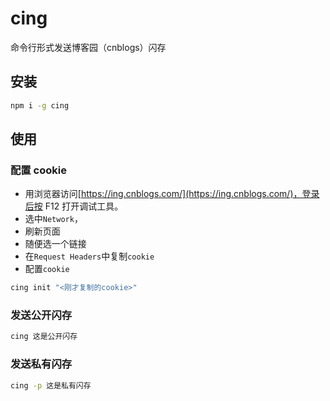 # cing

命令行形式发送博客园（cnblogs）闪存

## 安装

```sh
npm i -g cing
```

## 使用

### 配置 cookie

- 用浏览器访问[https://ing.cnblogs.com/](https://ing.cnblogs.com/)，登录后按 F12 打开调试工具。
- 选中`Network`，
- 刷新页面
- 随便选一个链接
- 在`Request Headers`中复制`cookie`
- 配置`cookie`

```sh
cing init "<刚才复制的cookie>"
```

### 发送公开闪存

```sh
cing 这是公开闪存
```

### 发送私有闪存

```sh
cing -p 这是私有闪存
```
